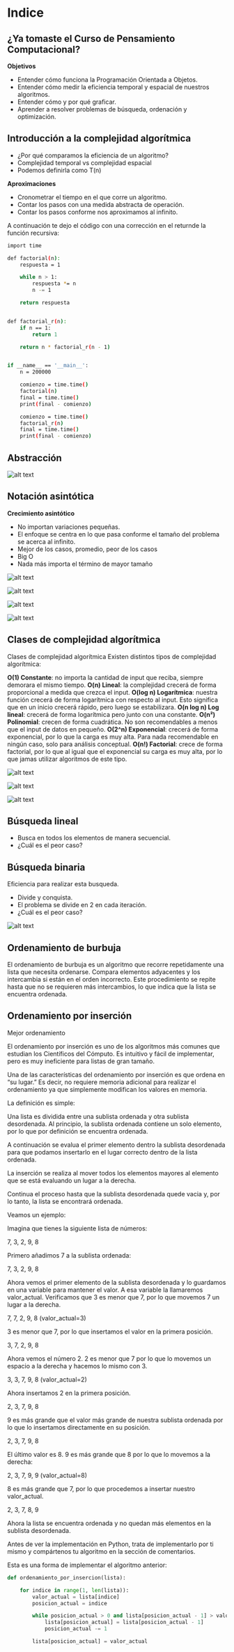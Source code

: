 # Indice

## ¿Ya tomaste el Curso de Pensamiento Computacional?

**Objetivos**

* Entender cómo funciona la Programación Orientada a Objetos.
* Entender cómo medir la eficiencia temporal y espacial de nuestros algoritmos.
* Entender cómo y por qué graficar.
* Aprender a resolver problemas de búsqueda, ordenación y optimización.

## Introducción a la complejidad algorítmica

* ¿Por qué comparamos la eficiencia de un algoritmo?
* Complejidad temporal vs complejidad espacial
* Podemos definirla como T(n)

**Aproximaciones**

* Cronometrar el tiempo en el que corre un algoritmo.
* Contar los pasos con una medida abstracta de operación.
* Contar los pasos conforme nos aproximamos al infinito.

A continuación te dejo el código con una corrección en el returnde la función recursiva:

```sh
import time

def factorial(n):
    respuesta = 1

    while n > 1:
        respuesta *= n
        n -= 1

    return respuesta


def factorial_r(n):
    if n == 1:
        return 1

    return n * factorial_r(n - 1)


if __name__ == '__main__':
    n = 200000

    comienzo = time.time()
    factorial(n)
    final = time.time()
    print(final - comienzo)

    comienzo = time.time()
    factorial_r(n)
    final = time.time()
    print(final - comienzo)
```

## Abstracción

![alt text](image.png)

## Notación asintótica

**Crecimiento asintótico**

* No importan variaciones pequeñas.
* El enfoque se centra en lo que pasa conforme el tamaño del problema se acerca al infinito.
* Mejor de los casos, promedio, peor de los casos
* Big O
* Nada más importa el término de mayor tamaño

![alt text](image-1.png)

![alt text](image-2.png)

![alt text](image-3.png)

![alt text](image-4.png)

## Clases de complejidad algorítmica

Clases de complejidad algorítmica
Existen distintos tipos de complejidad algorítmica:

**O(1) Constante**: no importa la cantidad de input que reciba, siempre demorara el mismo tiempo.
**O(n) Lineal**: la complejidad crecerá de forma proporcional a medida que crezca el input.
**O(log n) Logarítmica**: nuestra función crecerá de forma logarítmica con respecto al input. Esto significa que en un inicio crecerá rápido, pero luego se estabilizara.
**O(n log n) Log lineal**: crecerá de forma logarítmica pero junto con una constante.
**O(n²) Polinomial**: crecen de forma cuadrática. No son recomendables a menos que el input de datos en pequeño.
**O(2^n) Exponencial**: crecerá de forma exponencial, por lo que la carga es muy alta. Para nada recomendable en ningún caso, solo para análisis conceptual.
**O(n!) Factorial**: crece de forma factorial, por lo que al igual que el exponencial su carga es muy alta, por lo que jamas utilizar algoritmos de este tipo.

![alt text](image-5.png)

![alt text](image-6.png)

![alt text](image-7.png)

## Búsqueda lineal

* Busca en todos los elementos de manera secuencial.
* ¿Cuál es el peor caso?

## Búsqueda binaria

Eficiencia para realizar esta busqueda.

* Divide y conquista.
* El problema se divide en 2 en cada iteración.
* ¿Cuál es el peor caso?

![alt text](image-8.png)

## Ordenamiento de burbuja

El ordenamiento de burbuja es un algoritmo que recorre repetidamente una lista que necesita ordenarse. Compara elementos adyacentes y los intercambia si están en el orden incorrecto. Este procedimiento se repite hasta que no se requieren más intercambios, lo que indica que la lista se encuentra ordenada.

## Ordenamiento por inserción

Mejor ordenamiento

El ordenamiento por inserción es uno de los algoritmos más comunes que estudian
los Científicos del Cómputo. Es intuitivo y fácil de implementar, pero es muy
ineficiente para listas de gran tamaño.

Una de las características del ordenamiento por inserción es que ordena en “su
lugar.” Es decir, no requiere memoria adicional para realizar el ordenamiento
ya que simplemente modifican los valores en memoria.

La definición es simple:

Una lista es dividida entre una sublista ordenada y otra sublista desordenada.
Al principio, la sublista ordenada contiene un solo elemento, por lo que por
definición se encuentra ordenada.

A continuación se evalua el primer elemento dentro la sublista desordenada para
que podamos insertarlo en el lugar correcto dentro de la lista ordenada.

La inserción se realiza al mover todos los elementos mayores al elemento que
se está evaluando un lugar a la derecha.

Continua el proceso hasta que la sublista desordenada quede vacia y, por lo
tanto, la lista se encontrará ordenada.

Veamos un ejemplo:

Imagina que tienes la siguiente lista de números:

7, 3, 2, 9, 8

Primero añadimos 7 a la sublista ordenada:

7, 3, 2, 9, 8

Ahora vemos el primer elemento de la sublista desordenada y lo guardamos en
una variable para mantener el valor. A esa variable la llamaremos valor_actual.
Verificamos que 3 es menor que 7, por lo que movemos 7 un lugar a la derecha.

7, 7, 2, 9, 8 (valor_actual=3)

3 es menor que 7, por lo que insertamos el valor en la primera posición.

3, 7, 2, 9, 8

Ahora vemos el número 2. 2 es menor que 7 por lo que lo movemos un espacio a la
derecha y hacemos lo mismo con 3.

3, 3, 7, 9, 8 (valor_actual=2)

Ahora insertamos 2 en la primera posición.

2, 3, 7, 9, 8

9 es más grande que el valor más grande de nuestra sublista ordenada por lo que
lo insertamos directamente en su posición.

2, 3, 7, 9, 8

El último valor es 8. 9 es más grande que 8 por lo que lo movemos a la derecha:

2, 3, 7, 9, 9 (valor_actual=8)

8 es más grande que 7, por lo que procedemos a insertar nuestro valor_actual.

2, 3, 7, 8, 9

Ahora la lista se encuentra ordenada y no quedan más elementos en la sublista
desordenada.

Antes de ver la implementación en Python, trata de implementarlo por ti mismo
y compártenos tu algoritmo en la sección de comentarios.

Esta es una forma de implementar el algoritmo anterior:

```py
def ordenamiento_por_insercion(lista):

    for indice in range(1, len(lista)):
        valor_actual = lista[indice]
        posicion_actual = indice

        while posicion_actual > 0 and lista[posicion_actual - 1] > valor_actual:
            lista[posicion_actual] = lista[posicion_actual - 1]
            posicion_actual -= 1

        lista[posicion_actual] = valor_actual
```

